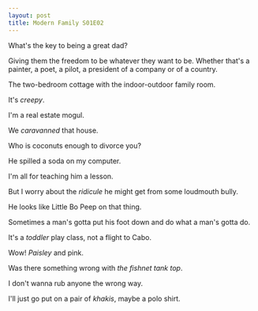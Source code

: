 ```yaml
---
layout: post
title: Modern Family S01E02
---
```

What's the key to being a great dad?

Giving them the freedom to be whatever they want to be. Whether that's a painter, a poet, a pilot, a president of a company or of a country.

The two-bedroom cottage with the indoor-outdoor family room.

It's _creepy_.

I'm a real estate mogul.

We _caravanned_ that house.

Who is coconuts enough to divorce you?

He spilled a soda on my computer.

I'm all for teaching him a lesson.

But I worry about the _ridicule_ he might get from some loudmouth bully.

He looks like Little Bo Peep on that thing.

Sometimes a man's gotta put his foot down and do what a man's gotta do.

It's a _toddler_ play class, not a flight to Cabo.

Wow! _Paisley_ and pink.

Was there something wrong with _the fishnet tank top_.

I don't wanna rub anyone the wrong way.

I'll just go put on a pair of _khakis_, maybe a polo shirt.


